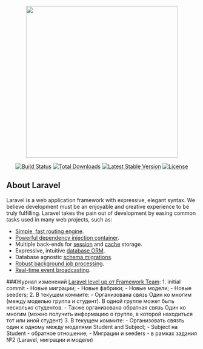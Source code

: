 <p align="center"><a href="https://laravel.com" target="_blank"><img src="https://raw.githubusercontent.com/laravel/art/master/logo-lockup/5%20SVG/2%20CMYK/1%20Full%20Color/laravel-logolockup-cmyk-red.svg" width="400"></a></p>

<p align="center">
<a href="https://travis-ci.org/laravel/framework"><img src="https://travis-ci.org/laravel/framework.svg" alt="Build Status"></a>
<a href="https://packagist.org/packages/laravel/framework"><img src="https://poser.pugx.org/laravel/framework/d/total.svg" alt="Total Downloads"></a>
<a href="https://packagist.org/packages/laravel/framework"><img src="https://poser.pugx.org/laravel/framework/v/stable.svg" alt="Latest Stable Version"></a>
<a href="https://packagist.org/packages/laravel/framework"><img src="https://poser.pugx.org/laravel/framework/license.svg" alt="License"></a>
</p>

## About Laravel

Laravel is a web application framework with expressive, elegant syntax. We believe development must be an enjoyable and creative experience to be truly fulfilling. Laravel takes the pain out of development by easing common tasks used in many web projects, such as:

- [Simple, fast routing engine](https://laravel.com/docs/routing).
- [Powerful dependency injection container](https://laravel.com/docs/container).
- Multiple back-ends for [session](https://laravel.com/docs/session) and [cache](https://laravel.com/docs/cache) storage.
- Expressive, intuitive [database ORM](https://laravel.com/docs/eloquent).
- Database agnostic [schema migrations](https://laravel.com/docs/migrations).
- [Robust background job processing](https://laravel.com/docs/queues).
- [Real-time event broadcasting](https://laravel.com/docs/broadcasting).
  
###Журнал изменений [Laravel level up от Framework Team](https://docs.google.com/document/d/1iyhYo-xlRT5Xq-p8wzOwyY6d79zZiGhoDhbj18J215g/edit#heading=h.3qvtvhi25eb4):
    1. initial commit
        - Новые миграции;
        - Новые фабрики;
        - Новые модели;
        - Новые seeders;
    2. В текущем коммите:
        - Организована связь Один ко многим (между моделью группа и студент). В одной группе может быть несколько студентов.
        - Также организована обратная связь Один ко многим (можно получить информацию о группе, в которой находиться тот или иной студент)
    3. В текущем коммите:
        - Организовать связть один к одному между моделями Student and Subject;
        - Subject на Student - обратное отношение;
        - Миграции и seeders - в рамках задания №2 (Laravel, миграции и модели)
